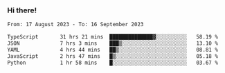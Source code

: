 ### Hi there!

<!--START_SECTION:waka-->

```txt
From: 17 August 2023 - To: 16 September 2023

TypeScript       31 hrs 21 mins  ██████████████▓░░░░░░░░░░   58.19 %
JSON             7 hrs 3 mins    ███▒░░░░░░░░░░░░░░░░░░░░░   13.10 %
YAML             4 hrs 44 mins   ██▒░░░░░░░░░░░░░░░░░░░░░░   08.81 %
JavaScript       2 hrs 47 mins   █▒░░░░░░░░░░░░░░░░░░░░░░░   05.18 %
Python           1 hr 58 mins    █░░░░░░░░░░░░░░░░░░░░░░░░   03.67 %
```

<!--END_SECTION:waka-->

